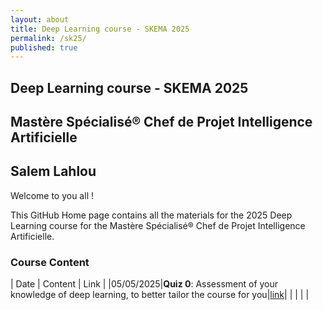 ```yaml
---
layout: about
title: Deep Learning course - SKEMA 2025
permalink: /sk25/
published: true
---
```


## Deep Learning course - SKEMA 2025
## Mastère Spécialisé® Chef de Projet Intelligence Artificielle
## Salem Lahlou

Welcome to you all !

This GitHub Home page contains all the materials for the 2025 Deep Learning course for the Mastère Spécialisé® Chef de Projet Intelligence Artificielle.

### Course Content

| Date | Content | Link |
|05/05/2025|**Quiz 0**: Assessment of your knowledge of deep learning, to better tailor the course for you|[link](https://docs.google.com/forms/d/e/1FAIpQLSdVYm9_lK7Q87IpkafAuzP3taJE8rx7M206frlNSRsuRAHH_A/viewform?usp=dialog)|
| <!-- Add course content here --> | | | 